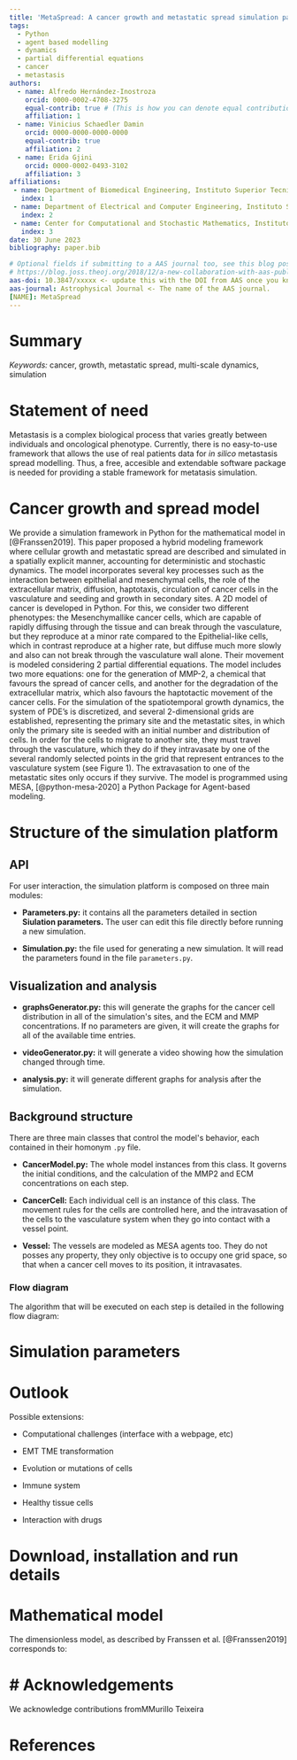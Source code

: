 ```yaml
---
title: 'MetaSpread: A cancer growth and metastatic spread simulation package in Python'
tags:
  - Python
  - agent based modelling
  - dynamics
  - partial differential equations
  - cancer
  - metastasis
authors:
  - name: Alfredo Hernández-Inostroza
    orcid: 0000-0002-4708-3275
    equal-contrib: true # (This is how you can denote equal contributions between multiple authors)
    affiliation: 1
  - name: Vinicius Schaedler Damin
    orcid: 0000-0000-0000-0000
    equal-contrib: true
    affiliation: 2
  - name: Erida Gjini
    orcid: 0000-0002-0493-3102
    affiliation: 3
affiliations:
 - name: Department of Biomedical Engineering, Instituto Superior Tecnico, University of Lisbon, Lisbon, Portugal
   index: 1
 - name: Department of Electrical and Computer Engineering, Instituto Superior Tecnico, University of Lisbon, Lisbon, Portugal
   index: 2
 - name: Center for Computational and Stochastic Mathematics, Instituto Superior Tecnico, University of Lisbon, Lisbon, Portugal
   index: 3
date: 30 June 2023
bibliography: paper.bib

# Optional fields if submitting to a AAS journal too, see this blog post:
# https://blog.joss.theoj.org/2018/12/a-new-collaboration-with-aas-publishing
aas-doi: 10.3847/xxxxx <- update this with the DOI from AAS once you know it.
aas-journal: Astrophysical Journal <- The name of the AAS journal.
[NAME]: MetaSpread
---
```


# Summary

*Keywords:* cancer, growth, metastatic spread, multi-scale dynamics, simulation

# Statement of need

Metastasis is a complex biological process that varies greatly between individuals and oncological phenotype. Currently, there is no easy-to-use framework that allows the use of real patients data for *in silico* metastasis spread modelling. Thus, a free, accesible and extendable software package is needed for providing a stable framework for metatasis simulation.

# Cancer growth and spread model

We provide a simulation framework in Python for the mathematical model in [@Franssen2019]. This paper proposed a hybrid modeling framework where cellular growth and metastatic spread are described and simulated in a spatially explicit manner, accounting for deterministic and stochastic dynamics. The model incorporates several key processes such as the interaction between epithelial and mesenchymal cells, the role of the extracellular matrix, diffusion, haptotaxis, circulation of cancer cells in the vasculature and seeding and growth in secondary sites. A 2D model of cancer is developed in Python. For this, we consider two different phenotypes: the Mesenchymallike cancer cells, which are capable of rapidly diffusing through the tissue and can break through the vasculature, but they reproduce at a minor rate compared to the Epithelial-like cells, which in contrast reproduce at a higher rate, but diffuse much more slowly and also can not break through the vasculature wall alone. Their movement is modeled considering 2 partial differential equations. The model includes two more equations: one for the generation of MMP-2, a chemical that favours the spread of cancer cells, and another for the degradation of the extracellular
matrix, which also favours the haptotactic movement of the cancer cells. For the simulation of the spatiotemporal growth dynamics, the system of PDE’s is discretized, and several 2-dimensional grids are established, representing the primary site and the metastatic sites, in which only the primary site is seeded with an initial number and distribution of cells. In order for the cells to migrate to another site, they must travel through the vasculature, which they do if they intravasate by one of the several randomly selected points in the grid that represent entrances to the vasculature system (see Figure 1). The extravasation to one of the metastatic sites only occurs if they survive. The model is programmed using MESA, [@python-mesa-2020] a Python Package for Agent-based modeling.

# Structure of the simulation platform

## API

For user interaction, the simulation platform is composed on three main modules:

- **Parameters.py:** it contains all the parameters detailed in section **Siulation parameters.** The user can edit this file directly before running a new simulation.

- **Simulation.py:** the file used for generating a new simulation. It will read the parameters found in the file ``parameters.py``.

## Visualization and analysis

- **graphsGenerator.py:** this will generate the graphs for the cancer cell distribution in all of the simulation's sites, and the ECM and MMP concentrations. If no parameters are given, it will create the graphs for all of the available time entries.

- **videoGenerator.py:** it will generate a video showing how the simulation changed through time.

- **analysis.py:** it will generate different graphs for analysis after the simulation.

## Background structure

There are three main classes that control the model's behavior, each contained in their homonym ``.py`` file.

- **CancerModel.py:** The whole model instances from this class. It governs the initial conditions, and the calculation of the MMP2 and ECM concentrations on each step.

- **CancerCell:** Each individual cell is an instance of this class. The movement rules for the cells are controlled here, and the intravasation of the cells to the vasculature system when they go into contact with a vessel point.

- **Vessel:** The vessels are modeled as MESA agents too. They do not posses any property, they only objective is to occupy one grid space, so that when a cancer cell moves to its position, it intravasates.

### Flow diagram

The algorithm that will be executed on each step is detailed in the following flow diagram:

# Simulation parameters

# Outlook

Possible extensions:

- Computational challenges (interface with a webpage, etc)

- EMT TME transformation

- Evolution or mutations of cells

- Immune system

- Healthy tissue cells

- Interaction with drugs

# Download, installation and run details

# Mathematical model

The dimensionless model, as described by Franssen et al. [@Franssen2019] corresponds to:




# # Acknowledgements

We acknowledge contributions fromMMurillo Teixeira

# References